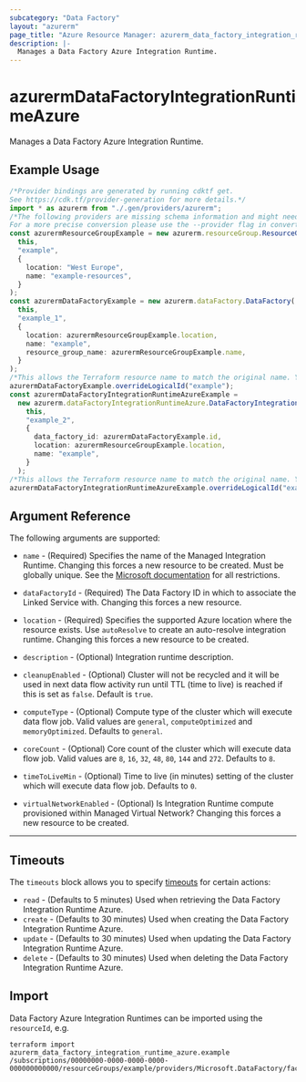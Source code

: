 ```yaml
---
subcategory: "Data Factory"
layout: "azurerm"
page_title: "Azure Resource Manager: azurerm_data_factory_integration_runtime_azure"
description: |-
  Manages a Data Factory Azure Integration Runtime.
---
```


# azurermDataFactoryIntegrationRuntimeAzure

Manages a Data Factory Azure Integration Runtime.

## Example Usage

```typescript
/*Provider bindings are generated by running cdktf get.
See https://cdk.tf/provider-generation for more details.*/
import * as azurerm from "./.gen/providers/azurerm";
/*The following providers are missing schema information and might need manual adjustments to synthesize correctly: azurerm.
For a more precise conversion please use the --provider flag in convert.*/
const azurermResourceGroupExample = new azurerm.resourceGroup.ResourceGroup(
  this,
  "example",
  {
    location: "West Europe",
    name: "example-resources",
  }
);
const azurermDataFactoryExample = new azurerm.dataFactory.DataFactory(
  this,
  "example_1",
  {
    location: azurermResourceGroupExample.location,
    name: "example",
    resource_group_name: azurermResourceGroupExample.name,
  }
);
/*This allows the Terraform resource name to match the original name. You can remove the call if you don't need them to match.*/
azurermDataFactoryExample.overrideLogicalId("example");
const azurermDataFactoryIntegrationRuntimeAzureExample =
  new azurerm.dataFactoryIntegrationRuntimeAzure.DataFactoryIntegrationRuntimeAzure(
    this,
    "example_2",
    {
      data_factory_id: azurermDataFactoryExample.id,
      location: azurermResourceGroupExample.location,
      name: "example",
    }
  );
/*This allows the Terraform resource name to match the original name. You can remove the call if you don't need them to match.*/
azurermDataFactoryIntegrationRuntimeAzureExample.overrideLogicalId("example");

```

## Argument Reference

The following arguments are supported:

*   `name` - (Required) Specifies the name of the Managed Integration Runtime. Changing this forces a new resource to be created. Must be globally unique. See the [Microsoft documentation](https://docs.microsoft.com/azure/data-factory/naming-rules) for all restrictions.

*   `dataFactoryId` - (Required) The Data Factory ID in which to associate the Linked Service with. Changing this forces a new resource.

*   `location` - (Required) Specifies the supported Azure location where the resource exists. Use `autoResolve` to create an auto-resolve integration runtime. Changing this forces a new resource to be created.

*   `description` - (Optional) Integration runtime description.

*   `cleanupEnabled` - (Optional) Cluster will not be recycled and it will be used in next data flow activity run until TTL (time to live) is reached if this is set as `false`. Default is `true`.

*   `computeType` - (Optional) Compute type of the cluster which will execute data flow job. Valid values are `general`, `computeOptimized` and `memoryOptimized`. Defaults to `general`.

*   `coreCount` - (Optional) Core count of the cluster which will execute data flow job. Valid values are `8`, `16`, `32`, `48`, `80`, `144` and `272`. Defaults to `8`.

*   `timeToLiveMin` - (Optional) Time to live (in minutes) setting of the cluster which will execute data flow job. Defaults to `0`.

*   `virtualNetworkEnabled` - (Optional) Is Integration Runtime compute provisioned within Managed Virtual Network? Changing this forces a new resource to be created.

***

## Timeouts

The `timeouts` block allows you to specify [timeouts](https://www.terraform.io/language/resources/syntax#operation-timeouts) for certain actions:

* `read` - (Defaults to 5 minutes) Used when retrieving the Data Factory Integration Runtime Azure.
* `create` - (Defaults to 30 minutes) Used when creating the Data Factory Integration Runtime Azure.
* `update` - (Defaults to 30 minutes) Used when updating the Data Factory Integration Runtime Azure.
* `delete` - (Defaults to 30 minutes) Used when deleting the Data Factory Integration Runtime Azure.

## Import

Data Factory Azure Integration Runtimes can be imported using the `resourceId`, e.g.

```console
terraform import azurerm_data_factory_integration_runtime_azure.example /subscriptions/00000000-0000-0000-0000-000000000000/resourceGroups/example/providers/Microsoft.DataFactory/factories/example/integrationruntimes/example
```
